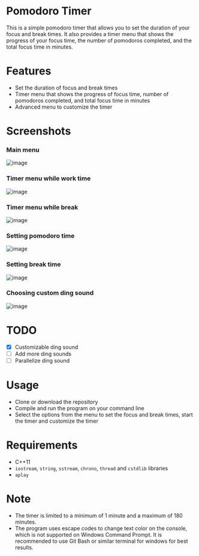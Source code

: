 # Pomodoro Timer

This is a simple pomodoro timer that allows you to set the duration of your focus and break times. It also provides a timer menu that shows the progress of your focus time, the number of pomodoros completed, and the total focus time in minutes.

# Features

- Set the duration of focus and break times
- Timer menu that shows the progress of focus time, number of pomodoros completed, and total focus time in minutes
- Advanced menu to customize the timer

# Screenshots
### Main menu
![image](https://user-images.githubusercontent.com/73022312/213548749-ca97cc11-ed89-43a5-84f5-7f85264530d2.png)

### Timer menu while work time
![image](https://user-images.githubusercontent.com/73022312/213349267-cd474318-e9c6-42b5-8618-798d8c50ba36.png)

### Timer menu while break
![image](https://user-images.githubusercontent.com/73022312/213349198-2d7916be-047b-40b1-a192-baa288b44059.png)

### Setting pomodoro time
![image](https://user-images.githubusercontent.com/73022312/213548897-8ce485f8-ec1b-4b4c-95e5-828d87746d7b.png)

### Setting break time
![image](https://user-images.githubusercontent.com/73022312/213549065-1dffb585-7250-4b7a-a798-19d6ccdbfe22.png)

### Choosing custom ding sound 
![image](https://user-images.githubusercontent.com/73022312/213549395-5919c99b-787e-4500-8744-434b5aa42da4.png)


# TODO

- [X] Customizable ding sound
- [ ] Add more ding sounds
- [ ] Parallelize ding sound

# Usage

- Clone or download the repository
- Compile and run the program on your command line
- Select the options from the menu to set the focus and break times, start the timer and customize the timer

# Requirements

- C++11
- `iostream`, `string`, `sstream`, `chrono`, `thread` and `cstdlib` libraries
- `aplay` 

# Note

- The timer is limited to a minimum of 1 minute and a maximum of 180 minutes.
- The program uses escape codes to change text color on the console, which is not supported on Windows Command Prompt. It is recommended to use Git Bash or similar terminal for windows for best results.
